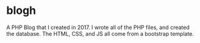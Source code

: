 # blogh
A PHP Blog that I created in 2017.
I wrote all of the PHP files, and created the database. The HTML, CSS, and JS all come from a bootstrap template.
